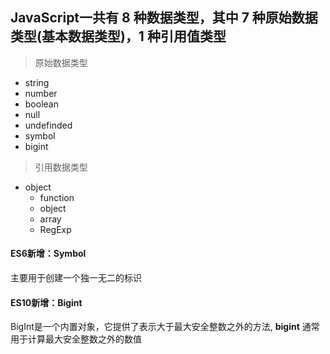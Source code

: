 ## JavaScript一共有 **8** 种数据类型，其中 **7** 种原始数据类型(基本数据类型)，**1** 种引用值类型

> 原始数据类型

- string
- number
- boolean
- null
- undefinded
- symbol
- bigint

> 引用数据类型

- object
  - function
  - object
  - array
  - RegExp

#### ES6新增：Symbol

主要用于创建一个独一无二的标识

#### ES10新增：Bigint

BigInt是一个内置对象，它提供了表示大于最大安全整数之外的方法, **bigint** 通常用于计算最大安全整数之外的数值
